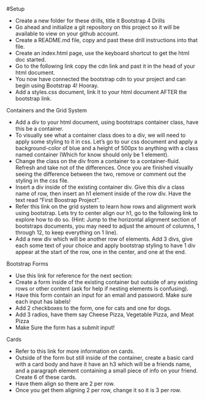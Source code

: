 #Setup
* Create a new folder for these drills, title it Bootstrap 4 Drills
* Go ahead and initialize a git repository on this project so it will be available to view on your github account.
* Create a README.md file, copy and past these drill instructions into that file.
* Create an index.html page, use the keyboard shortcut to get the html doc started.
* Go to the following link copy the cdn link and past it in the head of your html document.
* You now have connected the bootstrap cdn to your project and can begin using Bootstrap 4! Hooray.
* Add a styles.css document, link it to your html document AFTER the bootstrap link.

Containers and the Grid System
* Add a div to your html document, using bootstraps container class, have this be a container.
* To visually see what a container class does to a div, we will need to apply some styling to it in css. Let’s go to our css document and apply a background-color of blue and a height of 500px to anything with a class named container (Which for know should only be 1 element).
* Change the class on the div from a container to a container-fluid. Refresh and take not of the differences. Once you are finished visually seeing the difference between the two, remove or comment out the styling in the css file.
* Insert a div inside of the existing container div. Give this div a class name of row, then insert an h1 element inside of the row div. Have the text read “First Boostrap Project”.
* Refer this link on the grid system to learn how rows and alignment work using bootstrap. Lets try to center align our h1, go to the following link to explore how to do so. (Hint: Jump to the horizontal alignment section of bootstraps documents, you may need to adjust the amount of columns, 1 through 12, to keep everything on 1 line).
* Add a new div which will be another row of elements. Add 3 divs, give each some text of your choice and apply bootstrap styling to have 1 div appear at the start of the row, one in the center, and one at the end.

Bootstrap Forms
* Use this link for reference for the next section:
* Create a form inside of the existing container but outside of any existing rows or other content (ask for help if nesting elements is confusing).
* Have this form contain an input for an email and password. Make sure each input has labels!
* Add 2 checkboxes to the form, one for cats and one for dogs.
* Add 3 radios, have them say Cheese Pizza, Vegetable Pizza, and Meat Pizza
* Make Sure the form has a submit input!

Cards
* Refer to this link for more information on cards.
* Outside of the form but still inside of the container, create a basic card with a card body and have it have an h3 which will be a friends name, and a paragraph element containing a small piece of info on your friend. Create 6 of these cards.
* Have them align so there are 2 per row.
* Once you get them aligning 2 per row, change it so it is 3 per row.